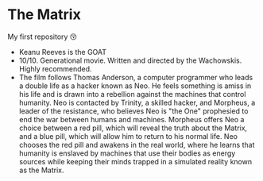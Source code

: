 # The Matrix
My first repository :kissing_closed_eyes:

- Keanu Reeves is the GOAT
- 10/10. Generational movie.  Written and directed by the Wachowskis. Highly recommended.
- The film follows Thomas Anderson, a computer programmer who leads a double life as a hacker known as Neo. He feels something is amiss in his life and is drawn into a rebellion against the machines that control humanity. Neo is contacted by Trinity, a skilled hacker, and Morpheus, a leader of the resistance, who believes Neo is "the One" prophesied to end the war between humans and machines. Morpheus offers Neo a choice between a red pill, which will reveal the truth about the Matrix, and a blue pill, which will allow him to return to his normal life. Neo chooses the red pill and awakens in the real world, where he learns that humanity is enslaved by machines that use their bodies as energy sources while keeping their minds trapped in a simulated reality known as the Matrix.





